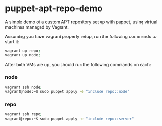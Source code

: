 puppet-apt-repo-demo
====================

A simple demo of a custom APT repository set up with puppet, using virtual machines managed by Vagrant. 

Assuming you have vagrant properly setup, run the following commands to start it:

```bash
vagrant up repo;
vagrant up node;
```


After both VMs are up, you should run the following commands on each:

### node


```bash
vagrant ssh node;
vagrant@node:~$ sudo puppet apply -e "include repo::node"
```

### repo

```bash
vagrant ssh repo;
vagrant@repo:~$ sudo puppet apply -e "include repo::server"
```
